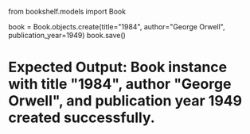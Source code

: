 from bookshelf.models import Book

book = Book.objects.create(title="1984", author="George Orwell", publication_year=1949)
book.save()
# Expected Output: Book instance with title "1984", author "George Orwell", and publication year 1949 created successfully.
